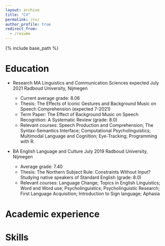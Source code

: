 ```yaml
---
layout: archive
title: "CV"
permalink: /cv/
author_profile: true
redirect_from:
  - /resume
---
```


{% include base_path %}

Education
======
* Research MA Linguistics and Communication Sciences expected July 2021
Radboud University, Nijmegen
    * Current average grade: 8.06
    * Thesis: The Effects of Iconic Gestures and Background Music on Speech     Comprehension (expected 
7-2021)
    * Term Paper: The Effect of Background Music on Speech Recognition: A Systematic Review (grade: 
8.0)
    * Relevant courses: Speech Production and Comprehension; The Syntax-Semantics Interface; 
Computational Psycholinguistics; Multimodal Language and Cognition; Eye-Tracking; Programming 
with R.

* BA English Language and Culture July 2019
Radboud University, Nijmegen
    * Average grade: 7.40
    * Thesis: The Northern Subject Rule: Constraints Without Input? Studying native speakers of Standard 
English (grade: 8.0)
    * Relevant courses: Language Change; Topics in English Linguistics; Word and Word use; 
Psycholinguistics; Psycholinguistic Research; First Language Acquisition; Introduction to Sign 
language; Aphasia

Academic experience
======

  
Skills
======

